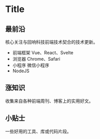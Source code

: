 # Title

## 最前沿

核心关注与回响科技前端技术契合的技术更新。

- 前端框架 Vue、React、Svelte
- 浏览器 Chrome、Safari
- 小程序 微信小程序
- NodeJS

## 涨知识

收集来自各种前端周刊、博客上的实用好文。

## 小贴士

一些好用的工具、库或代码片段。
